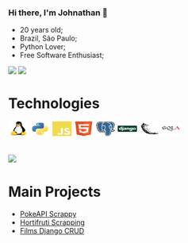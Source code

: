 ### Hi there, I'm Johnathan 👋

- 20 years old;
- Brazil, São Paulo;
- Python Lover;
- Free Software Enthusiast;


<a href = "mailto:jbarbosa0504@gmail.com"><img src="https://img.shields.io/badge/e‑mail-D14836.svg?style=for-the-badge&logo=GMail&logoColor=white" target="_blank"></a>
<a href="https://www.linkedin.com/in/johnathan-barbosa/" target="_blank"><img src="https://img.shields.io/badge/-LinkedIn-%230077B5?style=for-the-badge&logo=linkedin&logoColor=white" target="_blank"></a> 

# Technologies
<div>
<div style="display: inline_block; margin-bottom: 20px;">
<img align="center" height="30" width="40" src="https://raw.githubusercontent.com/devicons/devicon/master/icons/linux/linux-original.svg">        
<img align="center" height="30" width="40" src="https://raw.githubusercontent.com/devicons/devicon/master/icons/python/python-original.svg">
<img align="center" height="30" width="40" src="https://raw.githubusercontent.com/devicons/devicon/master/icons/javascript/javascript-plain.svg">
<img align="center" height="30" width="40" src="https://raw.githubusercontent.com/devicons/devicon/master/icons/html5/html5-original.svg">
<img align="center" height="30" width="40" src="https://raw.githubusercontent.com//devicons/devicon/master/icons/postgresql/postgresql-original.svg">
<img align="center" height="30" width="40" src="https://raw.githubusercontent.com/devicons/devicon/master/icons/django/django-original.svg">
  <img align="center" height="30" width="40" src="https://raw.githubusercontent.com/devicons/devicon/master/icons/flask/flask-original.svg">
<img align="center" height="30" width="40" src="https://raw.githubusercontent.com/devicons/devicon/master/icons/sqlalchemy/sqlalchemy-original.svg">
</div>
</div>
</br>
<img height="160em" src="https://github-readme-stats.vercel.app/api/top-langs/?username=johnathanbarb&exclude_repo=analise-facial&layout=compact"/>
 
# Main Projects
- [PokeAPI Scrappy](https://github.com/JohnathanBarb/pokeapi_scrapy)
- [Hortifruti Scrapping](https://github.com/JohnathanBarb/hortifruti_scrapping/)
- [Films Django CRUD](https://github.com/JohnathanBarb/filmes-django)
